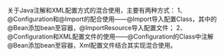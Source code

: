 关于Java注解和XML配置方式的混合使用，主要有两种方式：
1、@Configuration和@Import的配合使用——@Import导入配置Class，其中的@Bean添加bean至容器，@ImportResource导入配置文件；
2、@Configuration和XML配置文件的使用——@Configuration的Class中注解@Bean添加bean至容器，Xml配置文件结合其实现混合使用。